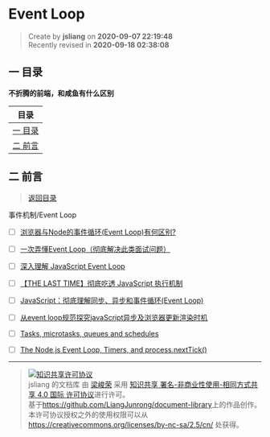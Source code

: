 Event Loop
===

> Create by **jsliang** on **2020-09-07 22:19:48**  
> Recently revised in **2020-09-18 02:38:08**

## <a name="chapter-one" id="chapter-one"></a>一 目录

**不折腾的前端，和咸鱼有什么区别**

| 目录 |
| --- |
| [一 目录](#chapter-one) |
| <a name="catalog-chapter-two" id="catalog-chapter-two"></a>[二 前言](#chapter-two) |

## <a name="chapter-two" id="chapter-two"></a>二 前言

> [返回目录](#chapter-one)

事件机制/Event Loop

* [ ] [浏览器与Node的事件循环(Event Loop)有何区别?](https://zhuanlan.zhihu.com/p/54882306)
* [ ] [一次弄懂Event Loop（彻底解决此类面试问题）](https://juejin.im/post/5c3d8956e51d4511dc72c200)
* [ ] [深入理解 JavaScript Event Loop](https://zhuanlan.zhihu.com/p/34229323)
* [ ] [【THE LAST TIME】彻底吃透 JavaScript 执行机制](https://juejin.im/post/5d901418518825539312f587)
* [ ] [JavaScript：彻底理解同步、异步和事件循环(Event Loop)](https://segmentfault.com/a/1190000004322358)
* [ ] [从event loop规范探究javaScript异步及浏览器更新渲染时机](https://github.com/aooy/blog/issues/5)
* [ ] [Tasks, microtasks, queues and schedules](https://jakearchibald.com/2015/tasks-microtasks-queues-and-schedules/)
* [ ] [The Node.js Event Loop, Timers, and process.nextTick()](https://nodejs.org/en/docs/guides/event-loop-timers-and-nexttick/)


---

> <a rel="license" href="http://creativecommons.org/licenses/by-nc-sa/4.0/"><img alt="知识共享许可协议" style="border-width:0" src="https://i.creativecommons.org/l/by-nc-sa/4.0/88x31.png" /></a><br /><span xmlns:dct="http://purl.org/dc/terms/" property="dct:title">jsliang 的文档库</span> 由 <a xmlns:cc="http://creativecommons.org/ns#" href="https://github.com/LiangJunrong/document-library" property="cc:attributionName" rel="cc:attributionURL">梁峻荣</a> 采用 <a rel="license" href="http://creativecommons.org/licenses/by-nc-sa/4.0/">知识共享 署名-非商业性使用-相同方式共享 4.0 国际 许可协议</a>进行许可。<br />基于<a xmlns:dct="http://purl.org/dc/terms/" href="https://github.com/LiangJunrong/document-library" rel="dct:source">https://github.com/LiangJunrong/document-library</a>上的作品创作。<br />本许可协议授权之外的使用权限可以从 <a xmlns:cc="http://creativecommons.org/ns#" href="https://creativecommons.org/licenses/by-nc-sa/2.5/cn/" rel="cc:morePermissions">https://creativecommons.org/licenses/by-nc-sa/2.5/cn/</a> 处获得。